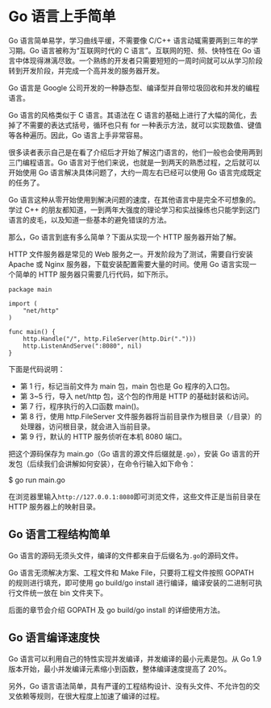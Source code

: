 # Go 语言上手简单

Go 语言简单易学，学习曲线平缓，不需要像 C/C++ 语言动辄需要两到三年的学习期。Go 语言被称为“互联网时代的 C 语言”。互联网的短、频、快特性在 Go 语言中体现得淋漓尽致。一个熟练的开发者只需要短短的一周时间就可以从学习阶段转到开发阶段，并完成一个高并发的服务器开发。

Go 语言是 Google 公司开发的一种静态型、编译型并自带垃圾回收和并发的编程语言。

Go 语言的风格类似于 C 语言。其语法在 C 语言的基础上进行了大幅的简化，去掉了不需要的表达式括号，循环也只有 for 一种表示方法，就可以实现数值、键值等各种遍历。因此，Go 语言上手非常容易。

很多读者表示自己是在看了介绍后才开始了解这门语言的，他们一般也会使用两到三门编程语言。Go 语言对于他们来说，也就是一到两天的熟悉过程，之后就可以开始使用 Go 语言解决具体问题了，大约一周左右已经可以使用 Go 语言完成既定的任务了。

Go 语言这种从零开始使用到解决问题的速度，在其他语言中是完全不可想象的。学过 C++ 的朋友都知道，一到两年大强度的理论学习和实战操练也只能学到这门语言的皮毛，以及知道一些基本的避免错误的方法。

那么，Go 语言到底有多么简单？下面从实现一个 HTTP 服务器开始了解。

HTTP 文件服务器是常见的 Web 服务之一。开发阶段为了测试，需要自行安装 Apache 或 Nginx 服务器，下载安装配置需要大量的时间。使用 Go 语言实现一个简单的 HTTP 服务器只需要几行代码，如下所示。

```
package main

import (
    "net/http"
)

func main() {
    http.Handle("/", http.FileServer(http.Dir(".")))
    http.ListenAndServe(":8080", nil)
}
```

下面是代码说明：

*   第 1 行，标记当前文件为 main 包，main 包也是 Go 程序的入口包。
*   第 3~5 行，导入 net/http 包，这个包的作用是 HTTP 的基础封装和访问。
*   第 7 行，程序执行的入口函数 main()。
*   第 8 行，使用 http.FileServer 文件服务器将当前目录作为根目录（`/`目录）的处理器，访问根目录，就会进入当前目录。
*   第 9 行，默认的 HTTP 服务侦听在本机 8080 端口。

把这个源码保存为 main.go（Go 语言的源文件后缀就是`.go`），安装 Go 语言的开发包（后续我们会讲解如何安装），在命令行输入如下命令：

$ go run main.go

在浏览器里输入`http://127.0.0.1:8080`即可浏览文件，这些文件正是当前目录在 HTTP 服务器上的映射目录。

## Go 语言工程结构简单

Go 语言的源码无须头文件，编译的文件都来自于后缀名为`.go`的源码文件。

Go 语言无须解决方案、工程文件和 Make File，只要将工程文件按照 GOPATH 的规则进行填充，即可使用 go build/go install 进行编译，编译安装的二进制可执行文件统一放在 bin 文件夹下。

后面的章节会介绍 GOPATH 及 go build/go install 的详细使用方法。

## Go 语言编译速度快

Go 语言可以利用自己的特性实现并发编译，并发编译的最小元素是包。从 Go 1.9 版本开始，最小并发编译元素缩小到函数，整体编译速度提高了 20%。

另外，Go 语言语法简单，具有严谨的工程结构设计、没有头文件、不允许包的交叉依赖等规则，在很大程度上加速了编译的过程。